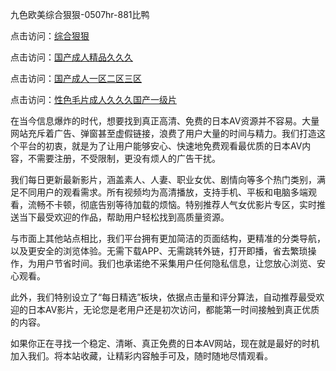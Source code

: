 九色欧美综合狠狠-0507hr-881比鸭


点击访问：<a href="https://tfda.pages.dev/">综合狠狠</a>

点击访问：<a href="https://cfad.pages.dev/">国产成人精品久久久</a>

点击访问：<a href="https://gfd-5xg.pages.dev/">国产成人一区二区三区</a>

点击访问：<a href="https://fdhf-454.pages.dev/">性色毛片成人久久久国产一级片</a>


在当今信息爆炸的时代，想要找到真正高清、免费的日本AV资源并不容易。大量网站充斥着广告、弹窗甚至虚假链接，浪费了用户大量的时间与精力。我们打造这个平台的初衷，就是为了让用户能够安心、快速地免费观看最优质的日本AV内容，不需要注册，不受限制，更没有烦人的广告干扰。

我们每日更新最新影片，涵盖素人、人妻、职业女优、剧情向等多个热门类别，满足不同用户的观看需求。所有视频均为高清播放，支持手机、平板和电脑多端观看，流畅不卡顿，彻底告别等待加载的烦恼。特别推荐人气女优影片专区，实时推送当下最受欢迎的作品，帮助用户轻松找到高质量资源。

与市面上其他站点相比，我们平台拥有更加简洁的页面结构，更精准的分类导航，以及更安全的浏览体验。无需下载APP、无需跳转外链，打开即播，省去繁琐操作，为用户节省时间。我们也承诺绝不采集用户任何隐私信息，让您放心浏览、安心观看。

此外，我们特别设立了“每日精选”板块，依据点击量和评分算法，自动推荐最受欢迎的日本AV影片，无论您是老用户还是初次访问，都能第一时间接触到真正优质的内容。

如果你正在寻找一个稳定、清晰、真正免费的日本AV网站，现在就是最好的时机加入我们。将本站收藏，让精彩内容触手可及，随时随地尽情观看。

<span style="display:none;">[Canonical link ( https://github.com/vt20250705/455233 ）</span>
